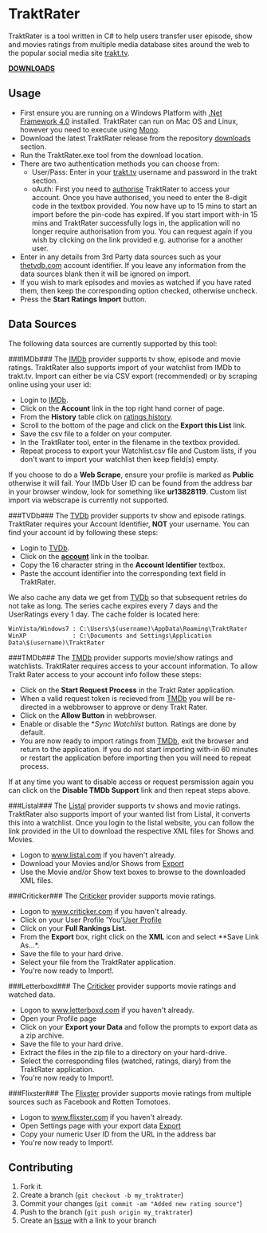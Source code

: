 TraktRater
==========

TraktRater is a tool written in C# to help users transfer user episode, show and movies ratings from multiple media database sites around the web to the popular social media site [trakt.tv](http://trakt.tv).

[**DOWNLOADS**](https://github.com/damienhaynes/TraktRater/releases)

Usage
-----

 * First ensure you are running on a Windows Platform with [.Net Framework 4.0](http://www.microsoft.com/en-us/download/details.aspx?id=17851) installed. TraktRater can run on Mac OS and Linux, however you need to execute using [Mono](http://www.monodevelop.com/download/).
 * Download the latest TraktRater release from the repository [downloads](https://github.com/damienhaynes/TraktRater/releases) section.
 * Run the TraktRater.exe tool from the download location.
 * There are two authentication methods you can choose from:
    * User/Pass: Enter in your [trakt.tv](http://trakt.tv) username and password in the trakt section.
    * oAuth: First you need to [authorise](http://trakt.tv/pin/365) TraktRater to access your account. Once you have authorised, you need to enter the 8-digit code in the textbox provided. You now have up to 15 mins to start an import before the pin-code has expired. If you start import with-in 15 mins and TraktRater successfully logs in, the application will no longer require authorisation from you. You can request again if you wish by clicking on the link provided e.g. authorise for a another user.
 * Enter in any details from 3rd Party data sources such as your [thetvdb.com](http://thetvdb.com) account identifier. If you leave any information from the data sources blank then it will be ignored on import.
 * If you wish to mark episodes and movies as watched if you have rated them, then keep the corresponding option checked, otherwise uncheck.
 * Press the **Start Ratings Import** button.

Data Sources
------------
The following data sources are currently supported by this tool:

###IMDb###
The [IMDb](http://imdb.com) provider supports tv show, episode and movie ratings. TraktRater also supports import of your watchlist from IMDb to trakt.tv. Import can either be via CSV export (recommended) or by scraping online using your user id:

 * Login to [IMDb](http://imdb.com).
 * Click on the **Account** link in the top right hand corner of page.
 * From the **History** table click on [ratings history](http://www.imdb.com/list/ratings).
 * Scroll to the bottom of the page and click on the **Export this List** link.
 * Save the csv file to a folder on your computer.
 * In the TraktRater tool, enter in the filename in the textbox provided.
 * Repeat process to export your Watchlist.csv file and Custom lists, if you don't want to import your watchlist then keep field(s) empty.

If you choose to do a **Web Scrape**, ensure your profile is marked as **Public** otherwise it will fail. Your IMDb User ID can be found from the address bar in your browser window, look for something like **ur13828119**. Custom list import via webscrape is currently not supported.
 
###TVDb###
The [TVDb](http://thetvdb.com) provider supports tv show and episode ratings. TraktRater requires your Account Identifier, **NOT** your username. You can find your account id by following these steps:

 * Login to [TVDb](http://thetvdb.com).
 * Click on the [**account**](http://thetvdb.com/?tab=userinfo) link in the toolbar.
 * Copy the 16 character string in the **Account Identifier** textbox.
 * Paste the account identifier into the corresponding text field in TraktRater.
 
We also cache any data we get from [TVDb](http://thetvdb.com) so that subsequent retries do not take as long. The series cache expires every 7 days and the UserRatings every 1 day. The cache folder is located here:

    WinVista/Windows7 : C:\Users\$(username)\AppData\Roaming\TraktRater
    WinXP             : C:\Documents and Settings\Application Data\$(username)\TraktRater

###TMDb###
The [TMDb](http://themoviedb.org) provider supports movie/show ratings and watchlists. TraktRater requires access to your account information. To allow Trakt Rater access to your account info follow these steps:

 * Click on the **Start Request Process** in the Trakt Rater application.
 * When a valid request token is recieved from [TMDb](http://themoviedb.org) you will be re-directed in a webbrowser to approve or deny Trakt Rater.
 * Click on the **Allow Button** in webbrowser.
 * Enable or disable the **Sync Watchlist* button. Ratings are done by default.
 * You are now ready to import ratings from [TMDb](http://themoviedb.org), exit the browser and return to the application. If you do not start importing with-in 60 minutes or restart the application before importing then you will need to repeat process.
 
If at any time you want to disable access or request persmission again you can click on the **Disable TMDb Support** link and then repeat steps above. 
 
###Listal###
The [Listal](http://www.listal.com) provider supports tv shows and movie ratings. TraktRater also supports import of your wanted list from Listal, it converts this into a watchlist. Once you login to the listal website, you can follow the link provided in the UI to download the respective XML files for Shows and Movies.

 * Logon to www.listal.com if you haven't already.
 * Download your Movies and/or Shows from [Export](http://www.listal.com/user/export)
 * Use the Movie and/or Show text boxes to browse to the downloaded XML files.
 
###Criticker###
The [Criticker](http://www.criticker.com) provider supports movie ratings.

 * Logon to www.criticker.com if you haven't already.
 * Click on your User Profile 'You'[User Profile](http://www.criticker.com/profile/)
 * Click on your **Full Rankings List**.
 * From the **Export** box, right click on the **XML** icon and select **Save Link As...*.
 * Save the file to your hard drive.
 * Select your file from the TraktRater application.
 * You're now ready to Import!.
 
 
###Letterboxd###
The [Criticker](http://www.letterboxd.com) provider supports movie ratings and watched data.

 * Logon to www.letterboxd.com if you haven't already.
 * Open your Profile page
 * Click on your **Export your Data** and follow the prompts to export data as a zip archive.
 * Save the file to your hard drive.
 * Extract the files in the zip file to a directory on your hard-drive.
 * Select the corresponding files (watched, ratings, diary) from the TraktRater application.
 * You're now ready to Import!.
 
###Flixster###
The [Flixster](http://www.flixster.com) provider supports movie ratings from multiple sources such as Facebook and Rotten Tomotoes.

 * Logon to www.flixster.com if you haven't already.
 * Open Settings page with your export data [Export](http://letterboxd.com/settings/data/)
 * Copy your numeric User ID from the URL in the address bar
 * You're now ready to Import!.
 
Contributing
------------

1. Fork it.
2. Create a branch (`git checkout -b my_traktrater`)
3. Commit your changes (`git commit -am "Added new rating source"`)
4. Push to the branch (`git push origin my_traktrater`)
5. Create an [Issue][1] with a link to your branch

[1]: https://github.com/damienhaynes/TraktRater/issues
